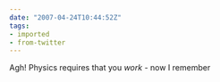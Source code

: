 ```yaml
---
date: "2007-04-24T10:44:52Z"
tags:
- imported
- from-twitter
---
```

Agh! Physics requires that you *work* - now I remember
